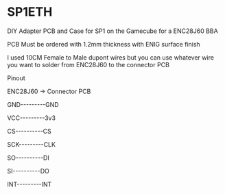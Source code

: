 # SP1ETH
DIY Adapter PCB and Case for SP1 on the Gamecube for a ENC28J60 BBA



PCB
Must be ordered with 1.2mm thickness with ENIG surface finish


I used 10CM Female to Male dupont wires but you can use whatever wire you want to solder from ENC28J60 to the connector PCB

Pinout

ENC28J60  ->  Connector PCB

GND---------GND

VCC---------3v3

CS----------CS

SCK---------CLK

SO----------DI

SI----------DO

INT---------INT
